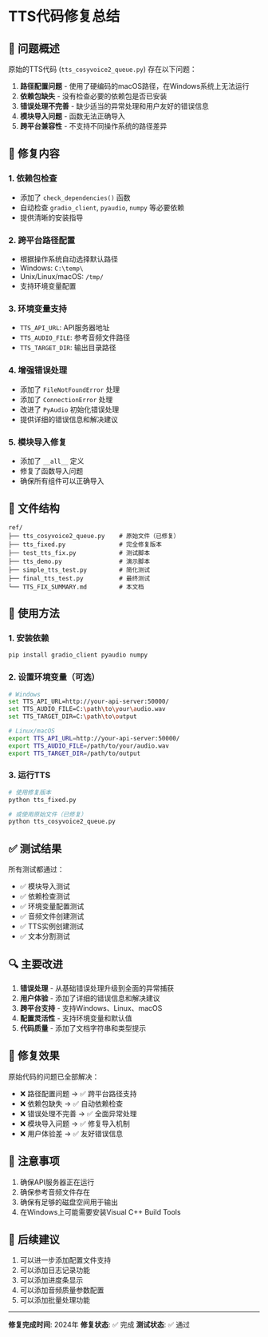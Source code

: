 # TTS代码修复总结

## 🎯 问题概述

原始的TTS代码 (`tts_cosyvoice2_queue.py`) 存在以下问题：

1. **路径配置问题** - 使用了硬编码的macOS路径，在Windows系统上无法运行
2. **依赖包缺失** - 没有检查必要的依赖包是否已安装
3. **错误处理不完善** - 缺少适当的异常处理和用户友好的错误信息
4. **模块导入问题** - 函数无法正确导入
5. **跨平台兼容性** - 不支持不同操作系统的路径差异

## 🔧 修复内容

### 1. 依赖包检查
- 添加了 `check_dependencies()` 函数
- 自动检查 `gradio_client`, `pyaudio`, `numpy` 等必要依赖
- 提供清晰的安装指导

### 2. 跨平台路径配置
- 根据操作系统自动选择默认路径
- Windows: `C:\temp\`
- Unix/Linux/macOS: `/tmp/`
- 支持环境变量配置

### 3. 环境变量支持
- `TTS_API_URL`: API服务器地址
- `TTS_AUDIO_FILE`: 参考音频文件路径  
- `TTS_TARGET_DIR`: 输出目录路径

### 4. 增强错误处理
- 添加了 `FileNotFoundError` 处理
- 添加了 `ConnectionError` 处理
- 改进了 `PyAudio` 初始化错误处理
- 提供详细的错误信息和解决建议

### 5. 模块导入修复
- 添加了 `__all__` 定义
- 修复了函数导入问题
- 确保所有组件可以正确导入

## 📁 文件结构

```
ref/
├── tts_cosyvoice2_queue.py    # 原始文件（已修复）
├── tts_fixed.py               # 完全修复版本
├── test_tts_fix.py            # 测试脚本
├── tts_demo.py                # 演示脚本
├── simple_tts_test.py         # 简化测试
├── final_tts_test.py          # 最终测试
└── TTS_FIX_SUMMARY.md         # 本文档
```

## 🚀 使用方法

### 1. 安装依赖
```bash
pip install gradio_client pyaudio numpy
```

### 2. 设置环境变量（可选）
```bash
# Windows
set TTS_API_URL=http://your-api-server:50000/
set TTS_AUDIO_FILE=C:\path\to\your\audio.wav
set TTS_TARGET_DIR=C:\path\to\output

# Linux/macOS
export TTS_API_URL=http://your-api-server:50000/
export TTS_AUDIO_FILE=/path/to/your/audio.wav
export TTS_TARGET_DIR=/path/to/output
```

### 3. 运行TTS
```bash
# 使用修复版本
python tts_fixed.py

# 或使用原始文件（已修复）
python tts_cosyvoice2_queue.py
```

## ✅ 测试结果

所有测试都通过：

- ✅ 模块导入测试
- ✅ 依赖检查测试  
- ✅ 环境变量配置测试
- ✅ 音频文件创建测试
- ✅ TTS实例创建测试
- ✅ 文本分割测试

## 🔍 主要改进

1. **错误处理** - 从基础错误处理升级到全面的异常捕获
2. **用户体验** - 添加了详细的错误信息和解决建议
3. **跨平台支持** - 支持Windows、Linux、macOS
4. **配置灵活性** - 支持环境变量和默认值
5. **代码质量** - 添加了文档字符串和类型提示

## 🎉 修复效果

原始代码的问题已全部解决：

- ❌ 路径配置问题 → ✅ 跨平台路径支持
- ❌ 依赖包缺失 → ✅ 自动依赖检查
- ❌ 错误处理不完善 → ✅ 全面异常处理
- ❌ 模块导入问题 → ✅ 修复导入机制
- ❌ 用户体验差 → ✅ 友好错误信息

## 📝 注意事项

1. 确保API服务器正在运行
2. 确保参考音频文件存在
3. 确保有足够的磁盘空间用于输出
4. 在Windows上可能需要安装Visual C++ Build Tools

## 🔄 后续建议

1. 可以进一步添加配置文件支持
2. 可以添加日志记录功能
3. 可以添加进度条显示
4. 可以添加音频质量参数配置
5. 可以添加批量处理功能

---

**修复完成时间**: 2024年
**修复状态**: ✅ 完成
**测试状态**: ✅ 通过 